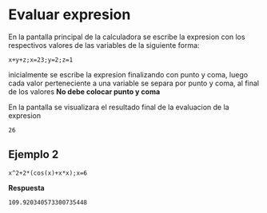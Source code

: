# Evaluar expresion

En la pantalla principal de la calculadora se escribe la expresion con los respectivos valores de las variables de la siguiente forma:

``` x+y+z;x=23;y=2;z=1 ```   
  
  inicialmente se escribe la expresion finalizando con punto y coma, luego cada valor perteneciente a una variable se separa por punto y coma, al final de los valores **No debe colocar punto y coma**  

  En la pantalla se visualizara el resultado final de la evaluacion de la expresion  

  ``` 26 ```  
  
## **Ejemplo 2**

``` x^2+2*(cos(x)+x*x);x=6 ```

**Respuesta**  
  
``` 109.920340573300735448 ```
